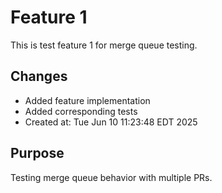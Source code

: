 # Feature 1

This is test feature 1 for merge queue testing.

## Changes
- Added feature implementation
- Added corresponding tests
- Created at: Tue Jun 10 11:23:48 EDT 2025

## Purpose
Testing merge queue behavior with multiple PRs.
